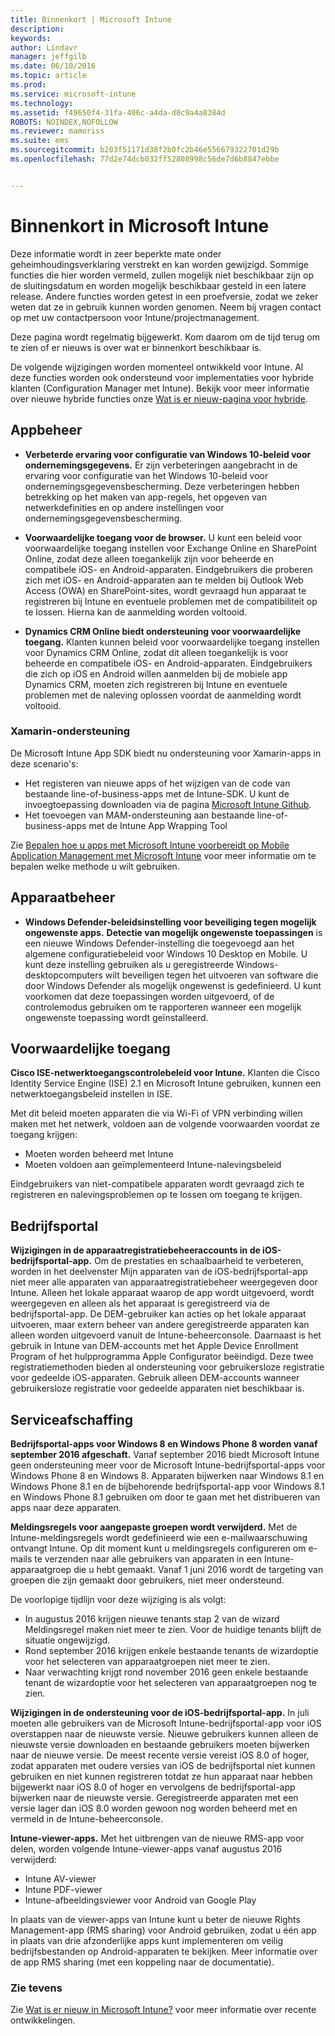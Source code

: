```yaml
---
title: Binnenkort | Microsoft Intune
description: 
keywords: 
author: Lindavr
manager: jeffgilb
ms.date: 06/10/2016
ms.topic: article
ms.prod: 
ms.service: microsoft-intune
ms.technology: 
ms.assetid: f49650f4-31fa-406c-a4da-d8c9a4a8384d
ROBOTS: NOINDEX,NOFOLLOW
ms.reviewer: mamoriss
ms.suite: ems
ms.sourcegitcommit: b203f51171d38f2b0fc2b46e556679322701d29b
ms.openlocfilehash: 77d2e74dcb032ff52808998c56de7d6b8847ebbe


---
```


# Binnenkort in Microsoft Intune
Deze informatie wordt in zeer beperkte mate onder geheimhoudingsverklaring verstrekt en kan worden gewijzigd. Sommige functies die hier worden vermeld, zullen mogelijk niet beschikbaar zijn op de sluitingsdatum en worden mogelijk beschikbaar gesteld in een latere release. Andere functies worden getest in een proefversie, zodat we zeker weten dat ze in gebruik kunnen worden genomen. Neem bij vragen contact op met uw contactpersoon voor Intune/projectmanagement.

Deze pagina wordt regelmatig bijgewerkt. Kom daarom om de tijd terug om te zien of er nieuws is over wat er binnenkort beschikbaar is.

De volgende wijzigingen worden momenteel ontwikkeld voor Intune. Al deze functies worden ook ondersteund voor implementaties voor hybride klanten (Configuration Manager met Intune). Bekijk voor meer informatie over nieuwe hybride functies onze [Wat is er nieuw-pagina voor hybride](https://technet.microsoft.com/en-US/library/mt718155(TechNet.10).aspx).


## Appbeheer
- **Verbeterde ervaring voor configuratie van Windows 10-beleid voor ondernemingsgegevens.** Er zijn verbeteringen aangebracht in de ervaring voor configuratie van het Windows 10-beleid voor ondernemingsgegevensbescherming. Deze verbeteringen hebben betrekking op het maken van app-regels, het opgeven van netwerkdefinities en op andere instellingen voor ondernemingsgegevensbescherming.
<!---TFS 1303011--->

- **Voorwaardelijke toegang voor de browser.** U kunt een beleid voor voorwaardelijke toegang instellen voor Exchange Online en SharePoint Online, zodat deze alleen toegankelijk zijn voor beheerde en compatibele iOS- en Android-apparaten. Eindgebruikers die proberen zich met iOS- en Android-apparaten aan te melden bij Outlook Web Access (OWA) en SharePoint-sites, wordt gevraagd hun apparaat te registreren bij Intune en eventuele problemen met de compatibiliteit op te lossen. Hierna kan de aanmelding worden voltooid.
<!---TFS 1175844--->

- **Dynamics CRM Online biedt ondersteuning voor voorwaardelijke toegang.** Klanten kunnen beleid voor voorwaardelijke toegang instellen voor Dynamics CRM Online, zodat dit alleen toegankelijk is voor beheerde en compatibele iOS- en Android-apparaten. Eindgebruikers die zich op iOS en Android willen aanmelden bij de mobiele app Dynamics CRM, moeten zich registreren bij Intune en eventuele problemen met de naleving oplossen voordat de aanmelding wordt voltooid.
<!---TFS1295358--->

### Xamarin-ondersteuning
De Microsoft Intune App SDK biedt nu ondersteuning voor Xamarin-apps in deze scenario's:

- Het registeren van nieuwe apps of het wijzigen van de code van bestaande line-of-business-apps met de Intune-SDK. U kunt de invoegtoepassing downloaden via de pagina [Microsoft Intune Github](https://github.com/msintuneappsdk).
- Het toevoegen van MAM-ondersteuning aan bestaande line-of-business-apps met de Intune App Wrapping Tool

Zie [Bepalen hoe u apps met Microsoft Intune voorbereidt op Mobile Application Management met Microsoft Intune](https://docs.microsoft.com/en-us/intune/deploy-use/decide-how-to-prepare-apps-for-mobile-application-management-with-microsoft-intune) voor meer informatie om te bepalen welke methode u wilt gebruiken.
<!--- TFS 1061478 & TFS 1152340--->

## Apparaatbeheer
- **Windows Defender-beleidsinstelling voor beveiliging tegen mogelijk ongewenste apps.** **Detectie van mogelijk ongewenste toepassingen** is een nieuwe Windows Defender-instelling die toegevoegd aan het algemene configuratiebeleid voor Windows 10 Desktop en Mobile. U kunt deze instelling gebruiken als u geregistreerde Windows-desktopcomputers wilt beveiligen tegen het uitvoeren van software die door Windows Defender als mogelijk ongewenst is gedefinieerd. U kunt voorkomen dat deze toepassingen worden uitgevoerd, of de controlemodus gebruiken om te rapporteren wanneer een mogelijk ongewenste toepassing wordt geïnstalleerd.
<!---TFS 1244478--->

## Voorwaardelijke toegang
**Cisco ISE-netwerktoegangscontrolebeleid voor Intune.**  Klanten die Cisco Identity Service Engine (ISE) 2.1 en Microsoft Intune gebruiken, kunnen een netwerktoegangsbeleid instellen in ISE.

Met dit beleid moeten apparaten die via Wi-Fi of VPN verbinding willen maken met het netwerk, voldoen aan de volgende voorwaarden voordat ze toegang krijgen:

* Moeten worden beheerd met Intune
* Moeten voldoen aan geïmplementeerd Intune-nalevingsbeleid

Eindgebruikers van niet-compatibele apparaten wordt gevraagd zich te registreren en nalevingsproblemen op te lossen om toegang te krijgen.
<!---TFS 1299144--->

## Bedrijfsportal
**Wijzigingen in de apparaatregistratiebeheeraccounts in de iOS-bedrijfsportal-app.** Om de prestaties en schaalbaarheid te verbeteren, worden in het deelvenster Mijn apparaten van de iOS-bedrijfsportal-app niet meer alle apparaten van apparaatregistratiebeheer weergegeven door Intune. Alleen het lokale apparaat waarop de app wordt uitgevoerd, wordt weergegeven en alleen als het apparaat is geregistreerd via de bedrijfsportal-app. De DEM-gebruiker kan acties op het lokale apparaat uitvoeren, maar extern beheer van andere geregistreerde apparaten kan alleen worden uitgevoerd vanuit de Intune-beheerconsole.  Daarnaast is het gebruik in Intune van DEM-accounts met het Apple Device Enrollment Program of het hulpprogramma Apple Configurator beëindigd. Deze twee registratiemethoden bieden al ondersteuning voor gebruikersloze registratie voor gedeelde iOS-apparaten. Gebruik alleen DEM-accounts wanneer gebruikersloze registratie voor gedeelde apparaten niet beschikbaar is.
<!---TFS 1233681--->

## Serviceafschaffing
**Bedrijfsportal-apps voor Windows 8 en Windows Phone 8 worden vanaf september 2016 afgeschaft.** Vanaf september 2016 biedt Microsoft Intune geen ondersteuning meer voor de Microsoft Intune-bedrijfsportal-apps voor Windows Phone 8 en Windows 8. Apparaten bijwerken naar Windows 8.1 en Windows Phone 8.1 en de bijbehorende bedrijfsportal-app voor Windows 8.1 en Windows Phone 8.1 gebruiken om door te gaan met het distribueren van apps naar deze apparaten.
<!---TFS 1255391--->

**Meldingsregels voor aangepaste groepen wordt verwijderd.**
Met de Intune-meldingsregels wordt gedefinieerd wie een e-mailwaarschuwing ontvangt Intune. Op dit moment kunt u meldingsregels configureren om e-mails te verzenden naar alle gebruikers van apparaten in een Intune-apparaatgroep die u hebt gemaakt. Vanaf 1 juni 2016 wordt de targeting van groepen die zijn gemaakt door gebruikers, niet meer ondersteund.

De voorlopige tijdlijn voor deze wijziging is als volgt:
- In augustus 2016 krijgen nieuwe tenants stap 2 van de wizard Meldingsregel maken niet meer te zien. Voor de huidige tenants blijft de situatie ongewijzigd.
- Rond september 2016 krijgen enkele bestaande tenants de wizardoptie voor het selecteren van apparaatgroepen niet meer te zien.
- Naar verwachting krijgt rond november 2016 geen enkele bestaande tenant de wizardoptie voor het selecteren van apparaatgroepen nog te zien.
<!---   TFS 1278864--->

**Wijzigingen in de ondersteuning voor de iOS-bedrijfsportal-app.**
In juli moeten alle gebruikers van de Microsoft Intune-bedrijfsportal-app voor iOS overstappen naar de nieuwste versie. Nieuwe gebruikers kunnen alleen de nieuwste versie downloaden en bestaande gebruikers moeten bijwerken naar de nieuwe versie. De meest recente versie vereist iOS 8.0 of hoger, zodat apparaten met oudere versies van iOS de bedrijfsportal niet kunnen gebruiken en niet kunnen registreren totdat ze hun apparaat naar hebben bijgewerkt naar iOS 8.0 of hoger en vervolgens de bedrijfsportal-app bijwerken naar de nieuwste versie. Geregistreerde apparaten met een versie lager dan iOS 8.0 worden gewoon nog worden beheerd met en vermeld in de Intune-beheerconsole.  

**Intune-viewer-apps.** Met het uitbrengen van de nieuwe RMS-app voor delen, worden volgende Intune-viewer-apps vanaf augustus 2016 verwijderd:
- Intune AV-viewer
- Intune PDF-viewer
- Intune-afbeeldingsviewer voor Android van Google Play

In plaats van de viewer-apps van Intune kunt u beter de nieuwe Rights Management-app (RMS sharing) voor Android gebruiken, zodat u één app in plaats van drie afzonderlijke apps kunt implementeren om veilig bedrijfsbestanden op Android-apparaten te bekijken. Meer informatie over de app RMS sharing (met een koppeling naar de documentatie).


### Zie tevens
Zie [Wat is er nieuw in Microsoft Intune?](whats-new-in-microsoft-intune.md) voor meer informatie over recente ontwikkelingen.



<!--HONumber=Jun16_HO3-->


